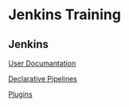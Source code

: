# Jenkins Training

## Jenkins

[User Documantation](https://jenkins.io/doc/)

[Declarative Pipelines](https://jenkins.io/doc/book/pipeline/syntax/)

[Plugins](https://plugins.jenkins.io/)

